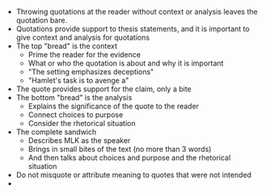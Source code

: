 - Throwing quotations at the reader without context or analysis leaves the quotation bare. 
- Quotations provide support to thesis statements, and it is important to give context and analysis for quotations
- The top "bread" is the context
	- Prime the reader for the evidence
	- What or who the quotation is about and why it is important
	- "The setting emphasizes deceptions"
	- "Hamlet's task is to avenge a"
- The quote provides support for the claim, only a bite
- The bottom "bread" is the analysis
	- Explains the significance of the quote to the reader
	- Connect choices to purpose
	- Consider the rhetorical situation
- The complete sandwich
	- Describes MLK as the speaker
	- Brings in small bites of the text (no more than 3 words)
	- And then talks about choices and purpose and the rhetorical situation
- Do not misquote or attribute meaning to quotes that were not intended
- 
